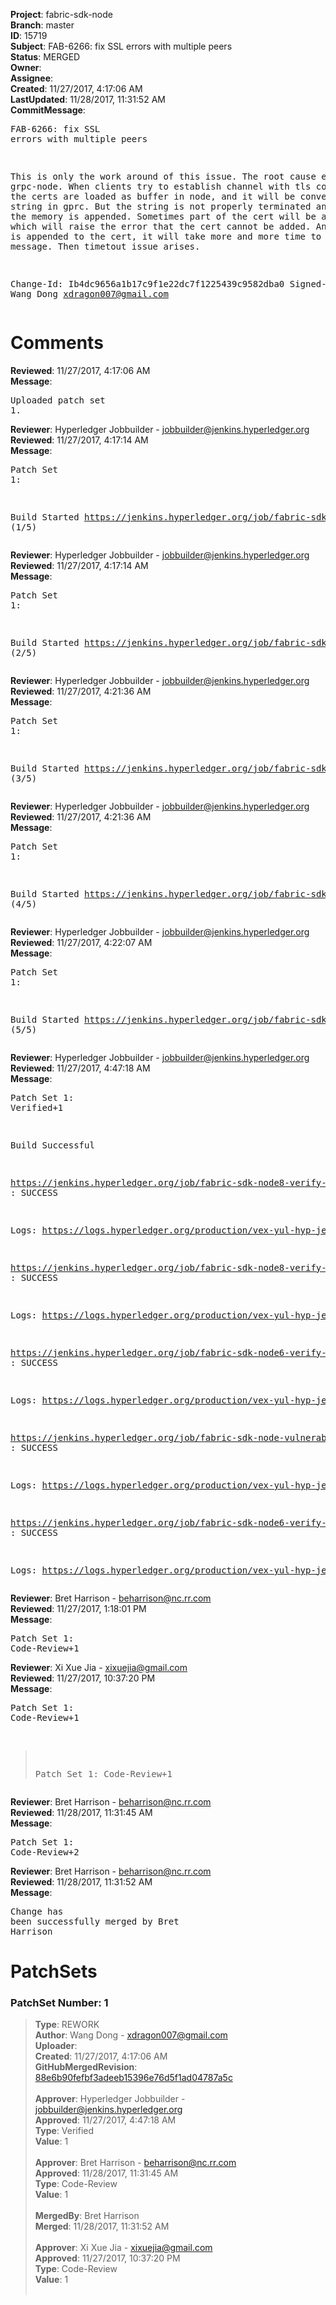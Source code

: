 <strong>Project</strong>: fabric-sdk-node<br><strong>Branch</strong>: master<br><strong>ID</strong>: 15719<br><strong>Subject</strong>: FAB-6266: fix SSL errors with multiple peers<br><strong>Status</strong>: MERGED<br><strong>Owner</strong>:<br><strong>Assignee</strong>:<br><strong>Created</strong>: 11/27/2017, 4:17:06 AM<br><strong>LastUpdated</strong>: 11/28/2017, 11:31:52 AM<br><strong>CommitMessage</strong>:<br><pre>FAB-6266: fix SSL errors with multiple peers

This is only the work around of this issue.
The root cause exists in grpc-node. When clients try to establish channel
with tls configured, the certs are loaded as buffer in node, and it will
be converted into string in gprc. But the string is not properly terminated
and more from the memory is appended. Sometimes part of the cert will be
appended, which will raise the error that the cert cannot be added. And
when more is appended to the cert, it will take more and more time to
transmit the message. Then timetout issue arises.

Change-Id: Ib4dc9656a1b17c9f1e22dc7f1225439c9582dba0
Signed-off-by: Wang Dong <xdragon007@gmail.com>
</pre><h1>Comments</h1><strong>Reviewed</strong>: 11/27/2017, 4:17:06 AM<br><strong>Message</strong>: <pre>Uploaded patch set 1.</pre><strong>Reviewer</strong>: Hyperledger Jobbuilder - jobbuilder@jenkins.hyperledger.org<br><strong>Reviewed</strong>: 11/27/2017, 4:17:14 AM<br><strong>Message</strong>: <pre>Patch Set 1:

Build Started https://jenkins.hyperledger.org/job/fabric-sdk-node6-verify-s390x/17/ (1/5)</pre><strong>Reviewer</strong>: Hyperledger Jobbuilder - jobbuilder@jenkins.hyperledger.org<br><strong>Reviewed</strong>: 11/27/2017, 4:17:14 AM<br><strong>Message</strong>: <pre>Patch Set 1:

Build Started https://jenkins.hyperledger.org/job/fabric-sdk-node8-verify-s390x/51/ (2/5)</pre><strong>Reviewer</strong>: Hyperledger Jobbuilder - jobbuilder@jenkins.hyperledger.org<br><strong>Reviewed</strong>: 11/27/2017, 4:21:36 AM<br><strong>Message</strong>: <pre>Patch Set 1:

Build Started https://jenkins.hyperledger.org/job/fabric-sdk-node8-verify-x86_64/223/ (3/5)</pre><strong>Reviewer</strong>: Hyperledger Jobbuilder - jobbuilder@jenkins.hyperledger.org<br><strong>Reviewed</strong>: 11/27/2017, 4:21:36 AM<br><strong>Message</strong>: <pre>Patch Set 1:

Build Started https://jenkins.hyperledger.org/job/fabric-sdk-node-vulnerable-tests-x86_64/146/ (4/5)</pre><strong>Reviewer</strong>: Hyperledger Jobbuilder - jobbuilder@jenkins.hyperledger.org<br><strong>Reviewed</strong>: 11/27/2017, 4:22:07 AM<br><strong>Message</strong>: <pre>Patch Set 1:

Build Started https://jenkins.hyperledger.org/job/fabric-sdk-node6-verify-x86_64/231/ (5/5)</pre><strong>Reviewer</strong>: Hyperledger Jobbuilder - jobbuilder@jenkins.hyperledger.org<br><strong>Reviewed</strong>: 11/27/2017, 4:47:18 AM<br><strong>Message</strong>: <pre>Patch Set 1: Verified+1

Build Successful 

https://jenkins.hyperledger.org/job/fabric-sdk-node8-verify-x86_64/223/ : SUCCESS

Logs: https://logs.hyperledger.org/production/vex-yul-hyp-jenkins-3/fabric-sdk-node8-verify-x86_64/223

https://jenkins.hyperledger.org/job/fabric-sdk-node8-verify-s390x/51/ : SUCCESS

Logs: https://logs.hyperledger.org/production/vex-yul-hyp-jenkins-3/fabric-sdk-node8-verify-s390x/51

https://jenkins.hyperledger.org/job/fabric-sdk-node6-verify-s390x/17/ : SUCCESS

Logs: https://logs.hyperledger.org/production/vex-yul-hyp-jenkins-3/fabric-sdk-node6-verify-s390x/17

https://jenkins.hyperledger.org/job/fabric-sdk-node-vulnerable-tests-x86_64/146/ : SUCCESS

Logs: https://logs.hyperledger.org/production/vex-yul-hyp-jenkins-3/fabric-sdk-node-vulnerable-tests-x86_64/146

https://jenkins.hyperledger.org/job/fabric-sdk-node6-verify-x86_64/231/ : SUCCESS

Logs: https://logs.hyperledger.org/production/vex-yul-hyp-jenkins-3/fabric-sdk-node6-verify-x86_64/231</pre><strong>Reviewer</strong>: Bret Harrison - beharrison@nc.rr.com<br><strong>Reviewed</strong>: 11/27/2017, 1:18:01 PM<br><strong>Message</strong>: <pre>Patch Set 1: Code-Review+1</pre><strong>Reviewer</strong>: Xi Xue Jia - xixuejia@gmail.com<br><strong>Reviewed</strong>: 11/27/2017, 10:37:20 PM<br><strong>Message</strong>: <pre>Patch Set 1: Code-Review+1

> Patch Set 1: Code-Review+1</pre><strong>Reviewer</strong>: Bret Harrison - beharrison@nc.rr.com<br><strong>Reviewed</strong>: 11/28/2017, 11:31:45 AM<br><strong>Message</strong>: <pre>Patch Set 1: Code-Review+2</pre><strong>Reviewer</strong>: Bret Harrison - beharrison@nc.rr.com<br><strong>Reviewed</strong>: 11/28/2017, 11:31:52 AM<br><strong>Message</strong>: <pre>Change has been successfully merged by Bret Harrison</pre><h1>PatchSets</h1><h3>PatchSet Number: 1</h3><blockquote><strong>Type</strong>: REWORK<br><strong>Author</strong>: Wang Dong - xdragon007@gmail.com<br><strong>Uploader</strong>:<br><strong>Created</strong>: 11/27/2017, 4:17:06 AM<br><strong>GitHubMergedRevision</strong>: [88e6b90fefbf3adeeb15396e76d5f1ad04787a5c](https://github.com/hyperledger-gerrit-archive/fabric-sdk-node/commit/88e6b90fefbf3adeeb15396e76d5f1ad04787a5c)<br><br><strong>Approver</strong>: Hyperledger Jobbuilder - jobbuilder@jenkins.hyperledger.org<br><strong>Approved</strong>: 11/27/2017, 4:47:18 AM<br><strong>Type</strong>: Verified<br><strong>Value</strong>: 1<br><br><strong>Approver</strong>: Bret Harrison - beharrison@nc.rr.com<br><strong>Approved</strong>: 11/28/2017, 11:31:45 AM<br><strong>Type</strong>: Code-Review<br><strong>Value</strong>: 1<br><br><strong>MergedBy</strong>: Bret Harrison<br><strong>Merged</strong>: 11/28/2017, 11:31:52 AM<br><br><strong>Approver</strong>: Xi Xue Jia - xixuejia@gmail.com<br><strong>Approved</strong>: 11/27/2017, 10:37:20 PM<br><strong>Type</strong>: Code-Review<br><strong>Value</strong>: 1<br><br></blockquote>